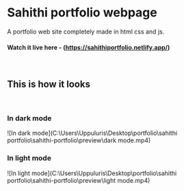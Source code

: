 # Sahithi portfolio webpage

A portfolio web site completely made in html css and js.

#### Watch it live here - (https://sahithiportfolio.netlify.app/)

<br>

## This is how it looks

<br>

### In dark mode

![In dark mode](C:\Users\Uppuluris\Desktop\portfolio\sahithi portfolio\sahithi-portfolio\preview\dark mode.mp4)

### In light mode

![In light mode](C:\Users\Uppuluris\Desktop\portfolio\sahithi portfolio\sahithi-portfolio\preview\light mode.mp4)
